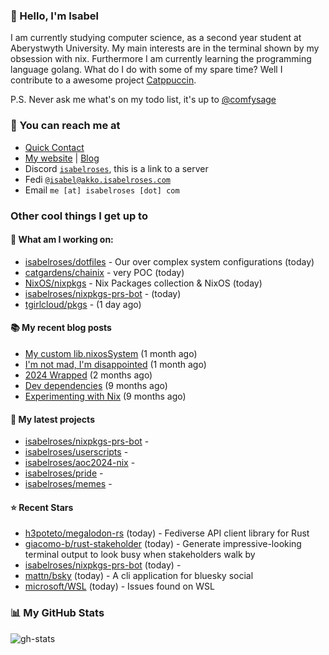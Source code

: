 ### 👋 Hello, I'm Isabel

I am currently studying computer science, as a second year student at Aberystwyth University. My main interests are in the terminal shown by my obsession with nix. Furthermore I am currently learning the programming language golang.
What do I do with some of my spare time? Well I contribute to a awesome project [Catppuccin](https://github.com/catppuccin/catppuccin).

P.S. Never ask me what's on my todo list, it's up to [@comfysage](https://github.com/comfysage)

### 📧 You can reach me at

* [Quick Contact](https://isabel.contact)
* [My website](https://isabelroses.com) | [Blog](https://isabelroses.com/blog)
* Discord [`isabelroses`](https://discord.gg/8RVhHeJH3x), this is a link to a server
* Fedi [`@isabel@akko.isabelroses.com`](https://akko.isabelroses.com/isabel)
* Email `me [at] isabelroses [dot] com`

### Other cool things I get up to

#### 👷 What am I working on:


- [isabelroses/dotfiles](https://github.com/isabelroses/dotfiles) - Our over complex system configurations  (today)
- [catgardens/chainix](https://github.com/catgardens/chainix) - very POC (today)
- [NixOS/nixpkgs](https://github.com/NixOS/nixpkgs) - Nix Packages collection &amp; NixOS (today)
- [isabelroses/nixpkgs-prs-bot](https://github.com/isabelroses/nixpkgs-prs-bot) -  (today)
- [tgirlcloud/pkgs](https://github.com/tgirlcloud/pkgs) -  (1 day ago)

#### 📚 My recent blog posts

- [My custom lib.nixosSystem](https://isabelroses.com/blog/custom-lib-nixossystem-11) (1 month ago)
- [I&#39;m not mad, I&#39;m disappointed](https://isabelroses.com/blog/im-not-mad-im-disappointed-10) (1 month ago)
- [2024 Wrapped](https://isabelroses.com/blog/2024-wrapped-9) (2 months ago)
- [Dev dependencies](https://isabelroses.com/blog/nix-shells-8) (9 months ago)
- [Experimenting with Nix](https://isabelroses.com/blog/experimenting-with-nix-7) (9 months ago)

#### 🌱 My latest projects

- [isabelroses/nixpkgs-prs-bot](https://github.com/isabelroses/nixpkgs-prs-bot) - 
- [isabelroses/userscripts](https://github.com/isabelroses/userscripts) - 
- [isabelroses/aoc2024-nix](https://github.com/isabelroses/aoc2024-nix) - 
- [isabelroses/pride](https://github.com/isabelroses/pride) - 
- [isabelroses/memes](https://github.com/isabelroses/memes) - 

#### ⭐ Recent Stars

- [h3poteto/megalodon-rs](https://github.com/h3poteto/megalodon-rs) (today) - Fediverse API client library for Rust
- [giacomo-b/rust-stakeholder](https://github.com/giacomo-b/rust-stakeholder) (today) - Generate impressive-looking terminal output to look busy when stakeholders walk by
- [isabelroses/nixpkgs-prs-bot](https://github.com/isabelroses/nixpkgs-prs-bot) (today) - 
- [mattn/bsky](https://github.com/mattn/bsky) (today) - A cli application for bluesky social
- [microsoft/WSL](https://github.com/microsoft/WSL) (today) - Issues found on WSL


### 📊 My GitHub Stats

![gh-stats](https://github-readme-stats-one-bice.vercel.app/api?username=isabelroses&include_all_commits=true&show_icons=true&bg_color=1e1e2e&text_color=cdd6f4&icon_color=cba6f7&title_color=94e2d5&border_color=313244&role=OWNER,ORGANIZATION_MEMBER)


